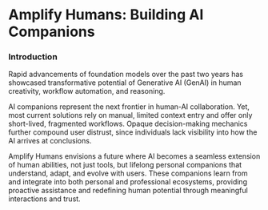 # Amplify Humans: Building AI Companions

### Introduction

Rapid advancements of foundation models over the past two years has showcased transformative potential of Generative AI (GenAI) in human creativity, workflow automation, and reasoning.

AI companions represent the next frontier in human-AI collaboration. Yet, most current solutions rely on manual, limited context entry and offer only short-lived, fragmented workflows. Opaque decision-making mechanics further compound user distrust, since individuals lack visibility into how the AI arrives at conclusions.

Amplify Humans envisions a future where AI becomes a seamless extension of human abilities, not just tools, but lifelong personal companions that understand, adapt, and evolve with users. These companions learn from and integrate into both personal and professional ecosystems, providing proactive assistance and redefining human potential through meaningful interactions and trust.
